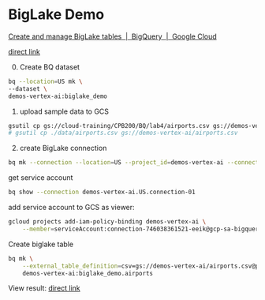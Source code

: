# BigLake Demo

[Create and manage BigLake tables  |  BigQuery  |  Google Cloud](https://cloud.google.com/bigquery/docs/biglake-quickstart)

[direct link](https://console.cloud.google.com/bigquery?project=demos-vertex-ai&ws=!1m5!1m4!4m3!1sdemos-vertex-ai!2sbiglake_demo!3sairports&cloudshell=true&d=biglake_demo&p=demos-vertex-ai&t=airports&page=table)


0. Create BQ dataset 

```sh  
bq --location=US mk \
--dataset \
demos-vertex-ai:biglake_demo
```

1. upload sample data to GCS 

```sh
gsutil cp gs://cloud-training/CPB200/BQ/lab4/airports.csv gs://demos-vertex-ai/airports-test.csv
# gsutil cp ./data/airports.csv gs://demos-vertex-ai/airports.csv
```

2. create BigLake connection 

```sh
bq mk --connection --location=US --project_id=demos-vertex-ai --connection_type=CLOUD_RESOURCE connection-01
```

get service account 
```sh  
bq show --connection demos-vertex-ai.US.connection-01
```

add service account to GCS as viewer: 

```sh  
gcloud projects add-iam-policy-binding demos-vertex-ai \
    --member=serviceAccount:connection-746038361521-eeik@gcp-sa-bigquery-condel.iam.gserviceaccount.com --role=roles/storage.objectViewer 
```

Create biglake table

```sh  
bq mk \
    --external_table_definition=csv=gs://demos-vertex-ai/airports.csv@projects/demos-vertex-ai/locations/US/connections/connection-01 \
    demos-vertex-ai:biglake_demo.airports 
```

View result: [direct link](https://console.cloud.google.com/bigquery?project=demos-vertex-ai&ws=!1m5!1m4!4m3!1sdemos-vertex-ai!2sbiglake_demo!3sairports&cloudshell=true&d=biglake_demo&p=demos-vertex-ai&t=airports&page=table)